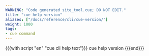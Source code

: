 ```yaml
---
WARNING: "Code generated site_tool.cue; DO NOT EDIT."
title: "cue help version"
aliases: ["/docs/reference/cli/cue-version/"]
weight: 1000
tags:
- cue command
---
```


{{{with script "en" "cue cli help text"}}}
cue help version
{{{end}}}
